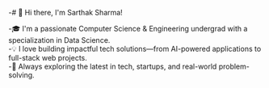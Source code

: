 -# 👋 Hi there, I'm Sarthak Sharma!

-🎓 I'm a passionate Computer Science & Engineering undergrad with a specialization in Data Science.  
-💡 I love building impactful tech solutions—from AI-powered applications to full-stack web projects.  
-🚀 Always exploring the latest in tech, startups, and real-world problem-solving.

<!---
lostboysrtk/lostboysrtk is a ✨ special ✨ repository because its `README.md` (this file) appears on your GitHub profile.
You can click the Preview link to take a look at your changes.
--->
